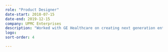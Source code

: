 ```yaml
---
role: "Product Designer"
date-start: 2018-07-15
date-end: 2019-12-15
company: UPMC Enterprises
description: "Worked with GE Healthcare on creating next generation enterprise imaging products for radiology field, including work prioritization, image viewers, and reporting applications. Led native PACs reporting project while building out a design system for use across GE Healthcare. I also led the design efforts for Vincent Payment Solutions, a payment application addressing the difficulty of institutional payments for short term engagements such as research studies and class projects."
logo:
sort-order: 4

---
```


